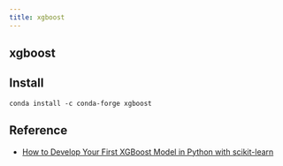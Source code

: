 ```yaml
---
title: xgboost
---
```


## xgboost

## Install

```
conda install -c conda-forge xgboost 
```

## Reference
* [How to Develop Your First XGBoost Model in Python with scikit\-learn](https://machinelearningmastery.com/develop-first-xgboost-model-python-scikit-learn/)
